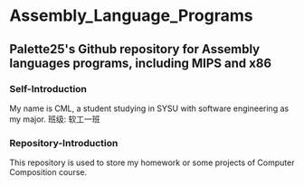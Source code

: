 # Assembly_Language_Programs
## Palette25's Github repository for Assembly languages programs, including MIPS and x86
### Self-Introduction
My name is CML, a student studying in SYSU with software engineering as my major. 班级: 软工一班
### Repository-Introduction
This repository is used to store my homework or some projects of Computer Composition course.
